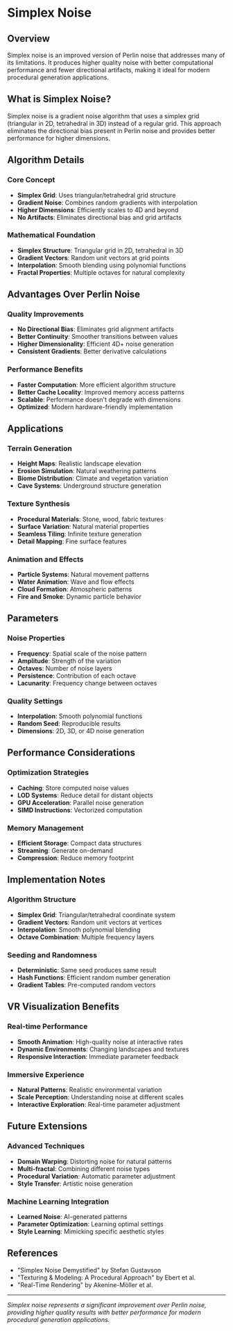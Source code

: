 # Simplex Noise

## Overview
Simplex noise is an improved version of Perlin noise that addresses many of its limitations. It produces higher quality noise with better computational performance and fewer directional artifacts, making it ideal for modern procedural generation applications.

## What is Simplex Noise?
Simplex noise is a gradient noise algorithm that uses a simplex grid (triangular in 2D, tetrahedral in 3D) instead of a regular grid. This approach eliminates the directional bias present in Perlin noise and provides better performance for higher dimensions.

## Algorithm Details

### Core Concept
- **Simplex Grid**: Uses triangular/tetrahedral grid structure
- **Gradient Noise**: Combines random gradients with interpolation
- **Higher Dimensions**: Efficiently scales to 4D and beyond
- **No Artifacts**: Eliminates directional bias and grid artifacts

### Mathematical Foundation
- **Simplex Structure**: Triangular grid in 2D, tetrahedral in 3D
- **Gradient Vectors**: Random unit vectors at grid points
- **Interpolation**: Smooth blending using polynomial functions
- **Fractal Properties**: Multiple octaves for natural complexity

## Advantages Over Perlin Noise

### Quality Improvements
- **No Directional Bias**: Eliminates grid alignment artifacts
- **Better Continuity**: Smoother transitions between values
- **Higher Dimensionality**: Efficient 4D+ noise generation
- **Consistent Gradients**: Better derivative calculations

### Performance Benefits
- **Faster Computation**: More efficient algorithm structure
- **Better Cache Locality**: Improved memory access patterns
- **Scalable**: Performance doesn't degrade with dimensions
- **Optimized**: Modern hardware-friendly implementation

## Applications

### Terrain Generation
- **Height Maps**: Realistic landscape elevation
- **Erosion Simulation**: Natural weathering patterns
- **Biome Distribution**: Climate and vegetation variation
- **Cave Systems**: Underground structure generation

### Texture Synthesis
- **Procedural Materials**: Stone, wood, fabric textures
- **Surface Variation**: Natural material properties
- **Seamless Tiling**: Infinite texture generation
- **Detail Mapping**: Fine surface features

### Animation and Effects
- **Particle Systems**: Natural movement patterns
- **Water Animation**: Wave and flow effects
- **Cloud Formation**: Atmospheric patterns
- **Fire and Smoke**: Dynamic particle behavior

## Parameters

### Noise Properties
- **Frequency**: Spatial scale of the noise pattern
- **Amplitude**: Strength of the variation
- **Octaves**: Number of noise layers
- **Persistence**: Contribution of each octave
- **Lacunarity**: Frequency change between octaves

### Quality Settings
- **Interpolation**: Smooth polynomial functions
- **Random Seed**: Reproducible results
- **Dimensions**: 2D, 3D, or 4D noise generation

## Performance Considerations

### Optimization Strategies
- **Caching**: Store computed noise values
- **LOD Systems**: Reduce detail for distant objects
- **GPU Acceleration**: Parallel noise generation
- **SIMD Instructions**: Vectorized computation

### Memory Management
- **Efficient Storage**: Compact data structures
- **Streaming**: Generate on-demand
- **Compression**: Reduce memory footprint

## Implementation Notes

### Algorithm Structure
- **Simplex Grid**: Triangular/tetrahedral coordinate system
- **Gradient Vectors**: Random unit vectors at vertices
- **Interpolation**: Smooth polynomial blending
- **Octave Combination**: Multiple frequency layers

### Seeding and Randomness
- **Deterministic**: Same seed produces same result
- **Hash Functions**: Efficient random number generation
- **Gradient Tables**: Pre-computed random vectors

## VR Visualization Benefits

### Real-time Performance
- **Smooth Animation**: High-quality noise at interactive rates
- **Dynamic Environments**: Changing landscapes and textures
- **Responsive Interaction**: Immediate parameter feedback

### Immersive Experience
- **Natural Patterns**: Realistic environmental variation
- **Scale Perception**: Understanding noise at different scales
- **Interactive Exploration**: Real-time parameter adjustment

## Future Extensions

### Advanced Techniques
- **Domain Warping**: Distorting noise for natural patterns
- **Multi-fractal**: Combining different noise types
- **Procedural Variation**: Automatic parameter adjustment
- **Style Transfer**: Artistic noise generation

### Machine Learning Integration
- **Learned Noise**: AI-generated patterns
- **Parameter Optimization**: Learning optimal settings
- **Style Learning**: Mimicking specific aesthetic styles

## References
- "Simplex Noise Demystified" by Stefan Gustavson
- "Texturing & Modeling: A Procedural Approach" by Ebert et al.
- "Real-Time Rendering" by Akenine-Möller et al.

---

*Simplex noise represents a significant improvement over Perlin noise, providing higher quality results with better performance for modern procedural generation applications.*
